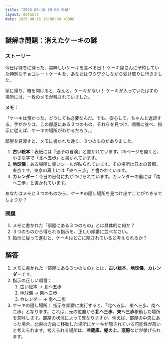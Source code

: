 ```yaml
---
title: "2025-08-16 19:08 の謎"
layout: default
date: 2025-08-16 19:08:00 +0900
---
```

## 謎解き問題：消えたケーキの謎

### ストーリー

今日は待ちに待った、美味しいケーキを食べる日！ ケーキ屋さんに予約していた特別なチョコレートケーキを、あなたはワクワクしながら受け取りに行きました。

家に帰り、箱を開けると…なんと、ケーキがない！ ケーキが入っていたはずの場所には、一枚のメモが残されていました。

**メモ：**

「ケーキは預かった。どうしても必要なんだ。でも、安心して。ちゃんと返却する。手がかりは、この部屋にある３つのもの。それらを見つけ、順番に並べ、指示に従えば、ケーキの場所がわかるだろう。」

部屋を見渡すと、メモに書かれた通り、３つのものがありました。

1.  **古い絵本**：表紙には『迷子の冒険』と書かれています。25ページを開くと、小さな字で「北へ五歩」と書かれています。
2.  **地球儀**：ある場所に赤いシールが貼られています。その場所は日本の首都、東京です。東京の真上には「東へ三歩」と書かれています。
3.  **カレンダー**：今日の日付に丸がつけられています。カレンダーの裏には「南へ二歩」と書かれています。

あなたはメモと３つのものから、ケーキの隠し場所を見つけ出すことができるでしょうか？

### 問題

1.  メモに書かれた「部屋にある３つのもの」とは具体的に何か？
2.  ３つのものから得られる指示を、正しい順番に並べなさい。
3.  指示に従って進むと、ケーキはどこに隠されていると考えられるか？

## 解答

1.  メモに書かれた「部屋にある３つのもの」とは、**古い絵本**、**地球儀**、**カレンダー**です。
2.  指示の正しい順番：
    1.  古い絵本 → 北へ五歩
    2.  地球儀 → 東へ三歩
    3.  カレンダー → 南へ二歩
3.  ケーキの隠し場所：
    指示を順番に実行すると、「北へ五歩、東へ三歩、南へ二歩」となります。これは、元の位置から**北へ三歩、東へ三歩**移動した場所を意味します。部屋の状況によって異なりますが、例えば、部屋の中央にあった場合、北東の方向に移動した場所にケーキが隠されている可能性が高いと考えられます。考えられる場所は、**冷蔵庫、棚の上、窓際**などが挙げられます。
